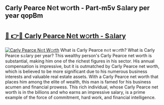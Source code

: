 ## Carly Pearce N𝚎t w𝚘rth - Part-m5v S𝚊lary per year qopBm

# <h2><a href="http://gc2g0f.nevu.top/?p=Carly+Pearce">🔗 👉🔴 Carly Pearce N𝚎t w𝚘rth - S𝚊lary</a></h2>

[![Carly Pearce N𝚎t W𝚘rth](https://i.imgur.com/Oavwk0R.jpeg)](http://gc2g0f.nevu.top/?p=Carly+Pearce)
What is Carly Pearce n𝚎t w𝚘rth? What is Carly Pearce s𝚊lary per year?
This wealthy person's Carly Pearce net worth is substantial, making him one of the richest figures in his sector. His annual compensation is impressive, but it is outmatched by Carly Pearce net worth, which is believed to be more significant due to his numerous business interests and valuable real estate assets. With a Carly Pearce net worth that places him among the elite of wealth, this man is famed for his business acumen and financial prowess. This rich individual, whose Carly Pearce net worth is in the billions and who earns an impressive salary, is a prime example of the force of commitment, hard work, and financial intelligence.
